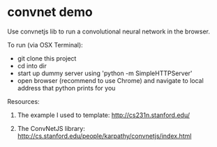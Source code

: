 # convnet demo
Use convnetjs lib to run a convolutional neural network in the browser.

To run (via OSX Terminal):
- git clone this project
- cd into dir
- start up dummy server using 'python -m SimpleHTTPServer'
- open browser (recommend to use Chrome) and navigate to local address that python prints for you

Resources:
1. The example I used to template:
http://cs231n.stanford.edu/

2. The ConvNetJS library:
http://cs.stanford.edu/people/karpathy/convnetjs/index.html
